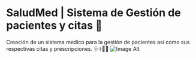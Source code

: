 # SaludMed | Sistema de Gestión de pacientes y citas 📅
Creación de un sistema medíco para la gestión de pacientes así como sus respectivas citas y prescripciones. 🩺⚕️💉💊
![Image Alt](https://tinyurl.com/2ckplveh)
